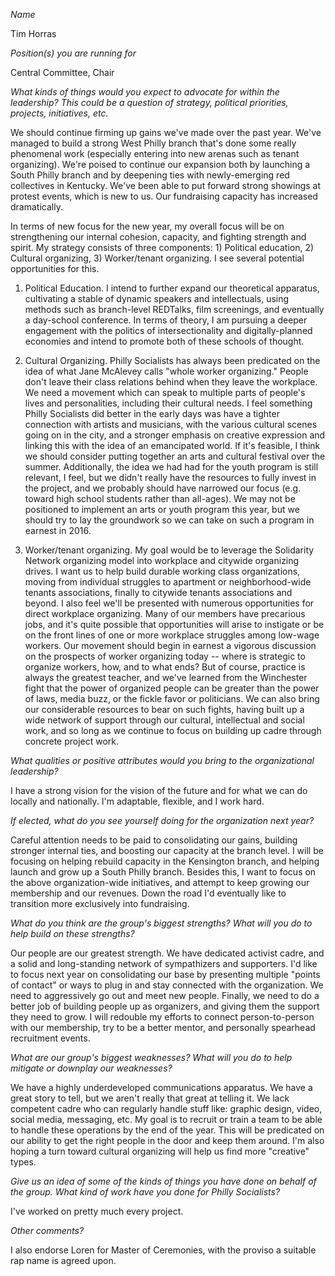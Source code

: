 *Name*

Tim Horras

*Position(s) you are running for*

Central Committee, Chair

*What kinds of things would you expect to advocate for within the leadership? This could be a question of strategy, political priorities, projects, initiatives, etc.*

We should continue firming up gains we've made over the past year. We've managed to build a strong West Philly branch that's done some really phenomenal work (especially entering into new arenas such as tenant organizing). We're poised to continue our expansion both by launching a South Philly branch and by deepening ties with newly-emerging red collectives in Kentucky. We've been able to put forward strong showings at protest events, which is new to us. Our fundraising capacity has increased dramatically. 

In terms of new focus for the new year, my overall focus will be on strengthening our internal cohesion, capacity, and fighting strength and spirit. My strategy consists of three components: 1) Political education, 2) Cultural organizing, 3) Worker/tenant organizing. I see several potential opportunities for this. 

1. Political Education. I intend to further expand our theoretical apparatus, cultivating a stable of dynamic speakers and intellectuals, using methods such as branch-level REDTalks, film screenings, and eventually a day-school conference. In terms of theory, I am pursuing a deeper engagement with the politics of intersectionality and digitally-planned economies and intend to promote both of these schools of thought.

2. Cultural Organizing. Philly Socialists has always been predicated on the idea of what Jane McAlevey calls "whole worker organizing." People don't leave their class relations behind when they leave the workplace. We need a movement which can speak to multiple parts of people's lives and personalities, including their cultural needs. I feel something Philly Socialists did better in the early days was have a tighter connection with artists and musicians, with the various cultural scenes going on in the city, and a stronger emphasis on creative expression and linking this with the idea of an emancipated world. If it's feasible, I think we should consider putting together an arts and cultural festival over the summer. Additionally, the idea we had had for the youth program is still relevant, I feel, but we didn't really have the resources to fully invest in the project, and we probably should have narrowed our focus (e.g. toward high school students rather than all-ages). We may not be positioned to implement an arts or youth program this year, but we should try to lay the groundwork so we can take on such a program in earnest in 2016. 

3. Worker/tenant organizing. My goal would be to leverage the Solidarity Network organizing model into workplace and citywide organizing drives. I want us to help build durable working class organizations, moving from individual struggles to apartment or neighborhood-wide tenants associations, finally to citywide tenants associations and beyond. I also feel we'll be presented with numerous opportunities for direct workplace organizing. Many of our members have precarious jobs, and it's quite possible that opportunities will arise to instigate or be on the front lines of one or more workplace struggles among low-wage workers. Our movement should begin in earnest a vigorous discussion on the prospects of worker organizing today -- where is strategic to organize workers, how, and to what ends? But of course, practice is always the greatest teacher, and we've learned from the Winchester fight that the power of organized people can be greater than the power of laws, media buzz, or the fickle favor or politicians. We can also bring our considerable resources to bear on such fights, having built up a wide network of support through our cultural, intellectual and social work, and so long as we continue to focus on building up cadre through concrete project work.

*What qualities or positive attributes would you bring to the organizational leadership?*

I have a strong vision for the vision of the future and for what we can do locally and nationally. I'm adaptable, flexible, and I work hard.

*If elected, what do you see yourself doing for the organization next year?*

Careful attention needs to be paid to consolidating our gains, building stronger internal ties, and boosting our capacity at the branch level. I will be focusing on helping rebuild capacity in the Kensington branch, and helping launch and grow up a South Philly branch. Besides this, I want to focus on the above organization-wide initiatives, and attempt to keep growing our membership and our revenues. Down the road I'd eventually like to transition more exclusively into fundraising.

*What do you think are the group's biggest strengths? What will you do to help build on these strengths?*

Our people are our greatest strength. We have dedicated activist cadre, and a solid and long-standing network of sympathizers and supporters. I'd like to focus next year on consolidating our base by presenting multiple "points of contact" or ways to plug in and stay connected with the organization. We need to aggressively go out and meet new people. Finally, we need to do a better job of building people up as organizers, and giving them the support they need to grow. I will redouble my efforts to connect person-to-person with our membership, try to be a better mentor, and personally spearhead recruitment events.

*What are our group's biggest weaknesses? What will you do to help mitigate or downplay our weaknesses?*

We have a highly underdeveloped communications apparatus. We have a great story to tell, but we aren't really that great at telling it. We lack competent cadre who can regularly handle stuff like: graphic design, video, social media, messaging, etc. My goal is to recruit or train a team to be able to handle these operations by the end of the year. This will be predicated on our ability to get the right people in the door and keep them around. I'm also hoping a turn toward cultural organizing will help us find more "creative" types.

*Give us an idea of some of the kinds of things you have done on behalf of the group. What kind of work have you done for Philly Socialists?*

I've worked on pretty much every project. 

*Other comments?*

I also endorse Loren for Master of Ceremonies, with the proviso a suitable rap name is agreed upon.